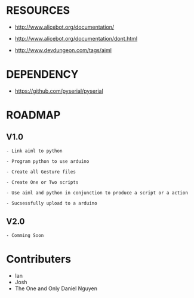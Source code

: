 # RESOURCES
 
  - http://www.alicebot.org/documentation/
 
  - http://www.alicebot.org/documentation/dont.html
  
  - http://www.devdungeon.com/tags/aiml
  
# DEPENDENCY

  - https://github.com/pyserial/pyserial
  

# ROADMAP


  ## V1.0
    
    - Link aiml to python
    
    - Program python to use arduino
    
    - Create all Gesture files
    
    - Create One or Two scripts
    
    - Use aiml and python in conjunction to produce a script or a action
    
    - Sucsessfully upload to a arduino
  

  ## V2.0
  
    - Comming Soon

# Contributers

  - Ian
  - Josh
  - The One and Only Daniel Nguyen

